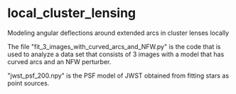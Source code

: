 # local_cluster_lensing
Modeling angular deflections around extended arcs in cluster lenses locally

The file
"fit_3_images_with_curved_arcs_and_NFW.py"
is the code that is used to analyze a data set that consists of 3 images with a model that has curved arcs and an NFW perturber.

"jwst_psf_200.npy"
is the PSF model of JWST obtained from fitting stars as point sources.

